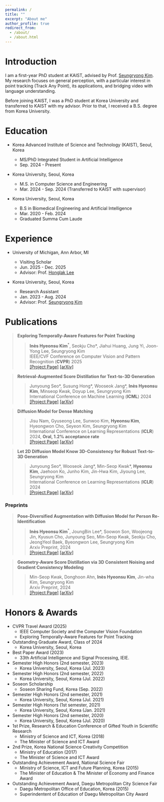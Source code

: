 ```yaml
---
permalink: /
title: ""
excerpt: "About me"
author_profile: true
redirect_from: 
  - /about/
  - /about.html
---
```

Introduction
======
I am a first-year PhD student at KAIST, advised by Prof. <a href="https://cvlab.kaist.ac.kr/members/faculty">Seungryong Kim</a>. My research focuses on general perception, with a particular interest in point tracking (Track Any Point), its applications, and bridging video with language understanding.

Before joining KAIST, I was a PhD student at Korea University and transferred to KAIST with my advisor. Prior to that, I received a B.S. degree from Korea University.

Education
======

* Korea Advanced Institute of Science and Technology (KAIST), Seoul, Korea
  * MS/PhD Integrated Student in Artificial Intelligence
  * Sep. 2024 - Present
 
* Korea University, Seoul, Korea
  * M.S. in Computer Science and Engineering
  * Mar. 2024 - Sep. 2024 (Transferred to KAIST with supervisor)

* Korea University, Seoul, Korea
  * B.S in Biomedical Engineering and Artificial Intelligence
  * Mar. 2020 - Feb. 2024
  * Graduated Summa Cum Laude

Experience
=====
* University of Michigan, Ann Arbor, MI
  * Visiting Scholar
  * Jun. 2025 - Dec. 2025
  * Advisor: Prof. <a href="https://web.eecs.umich.edu/~honglak/">Honglak Lee</a>
    
* Korea University, Seoul, Korea
  * Research Assistant
  * Jan. 2023 - Aug. 2024
  * Advisor: Prof. <a href="https://cvlab.kaist.ac.kr/members/faculty/">Seungryong Kim</a>

Publications
=====

> <i style='font-style: normal;'>**Exploring Temporally-Aware Features for Point Tracking**<br></i>
>> <i style='font-style: normal;'><strong>Inès Hyeonsu Kim</strong><sup>*</sup>, Seokju Cho\*, Jiahui Huang, Jung Yi, Joon-Yong Lee, Seungryong Kim<br></i>
>> <i style='font-style: normal;'>IEEE/CVF Conference on Computer Vision and Pattern Recognition (**CVPR**) 2025<br></i>
>> <i style='font-style: normal;'><a href="https://cvlab-kaist.github.io/Chrono/">[Project Page]</a> <a href="https://arxiv.org/pdf/2501.12218">[arXiv]</a>

> <i style='font-style: normal;'>**Retrieval-Augmented Score Distillation for Text-to-3D Generation**<br></i>
>> <i style='font-style: normal;'>Junyoung Seo\*, Susung Hong\*, Wooseok Jang\*, **Inès Hyeonsu Kim**, Minseop Kwak, Doyup Lee, Seungryong Kim<br></i>
>> <i style='font-style: normal;'>International Conference on Machine Learning (**ICML**) 2024<br></i>
>> <i style='font-style: normal;'><a href="https://cvlab-kaist.github.io/ReDream/">[Project Page]</a> <a href="https://arxiv.org/abs/2402.02972">[arXiv]</a>

> <i style='font-style: normal;'>**Diffusion Model for Dense Matching**<br></i>
>> <i style='font-style: normal;'>Jisu Nam, Gyuseong Lee, Sunwoo Kim, **Hyeonsu Kim**, Hyeongwon Cho, Seyeon Kim, Seungryong Kim<br></i>
>> <i style='font-style: normal;'>International Conference on Learning Representations (**ICLR**) 2024, **Oral, 1.2% acceptance rate**<br></i>
>> <i style='font-style: normal;'><a href="https://ku-cvlab.github.io/DiffMatch/">[Project Page]</a> <a href="https://arxiv.org/abs/2305.19094">[arXiv]</a>

> <i style='font-style: normal;'>**Let 2D Diffusion Model Know 3D-Consistency for Robust Text-to-3D Generation**<br></i>
>> <i style='font-style: normal;'>Junyoung Seo\*, Wooseok Jang\*, Min-Seop Kwak\*, **Hyeonsu Kim**, Jaehoon Ko, Junho Kim, Jin-Hwa Kim, Jiyoung Lee, Seungryong Kim<br></i>
>> <i style='font-style: normal;'>International Conference on Learning Representations (**ICLR**) 2024<br></i>
>> <i style='font-style: normal;'><a href="https://ku-cvlab.github.io/3DFuse/">[Project Page]</a> <a href="https://arxiv.org/abs/2303.07937">[arXiv]</a>


<h3>Preprints</h3>

> <i style='font-style: normal;'>**Pose-Diversified Augmentation with Diffusion Model for Person Re-Identification**<br></i>
>> <i style='font-style: normal;'> <strong>Inès Hyeonsu Kim</strong><sup>*</sup>, JoungBin Lee\*, Soowon Son, Woojeong Jin, Kyusun Cho, Junyoung Seo, Min-Seop Kwak, Seokju Cho, JeongYeol Baek, Byeongwon Lee, Seungryong Kim<br></i>
>> <i style='font-style: normal;'>Arxiv Preprint, 2024<br></i>
>> <i style='font-style: normal;'><a href="https://ku-cvlab.github.io/Diff-ID">[Project Page]</a> <a href="https://arxiv.org/pdf/2406.16042">[arXiv]</a>

> <i style='font-style: normal;'>**Geometry-Aware Score Distillation via 3D Consistent Noising and Gradient Consistency Modeling**<br></i>
>> <i style='font-style: normal;'> Min-Seop Kwak, Donghoon Ahn, **Inès Hyeonsu Kim**, Jin-wha Kim, Seungryong Kim<br></i>
>> <i style='font-style: normal;'>Arxiv Preprint, 2024<br></i>
>> <i style='font-style: normal;'><a href="https://ku-cvlab.github.io/GSD/">[Project Page]</a> <a href="https://arxiv.org/pdf/2406.16695">[arXiv]</a>

Honors & Awards
=====
* CVPR Travel Award (2025)
  *  IEEE Computer Society and the Computer Vision Foundation
  *  Exploring Temporally-Aware Features for Point Tracking
* Outstanding Graduate Award, Class of 2024
  * Korea University, Seoul, Korea
* Best Paper Award (2023)
  * 33th Artificial Intelligence and Signal Processing, IEIE.
* Semester High Honors (2nd semester, 2023)
  * Korea University, Seoul, Korea (Jul. 2023)
* Semester High Honors (2nd semester, 2022)
  * Korea University, Seoul, Korea (Jul. 2022)
* Soseon Scholarship 
  * Soseon Sharing Fund, Korea (Sep. 2022)
* Semester High Honors (2nd semester, 2021)
  * Korea University, Seoul, Korea (Jul. 2021)
* Semester High Honors (1st semester, 2021)
  * Korea University, Seoul, Korea (Jan. 2021)
* Semester High Honors (2nd semester, 2020)
  * Korea University, Seoul, Korea (Jul. 2020)
* 1st Prize, Research & Education Conference of Gifted Youth in Scientific Research
  * Ministry of Science and ICT, Korea (2018)
  * The Minister of Science and ICT Award
* 2nd Prize, Korea National Science Creativity Competition
  * Ministry of Education (2017)
  * The Minister of Science and ICT Award
* Outstanding Achievement Award, National Science Fair
  * Ministry of Science, ICT and Future Planning, Korea (2015)
  * The Minister of Education & The Minister of Economy and Finance Award
* Outstanding Achievement Award, Daegu Metropolitan City Science Fair
  * Daegu Metropolitan Office of Education, Korea (2015)
  * Superindentent of Education of Daegu Metropolitan City Award
